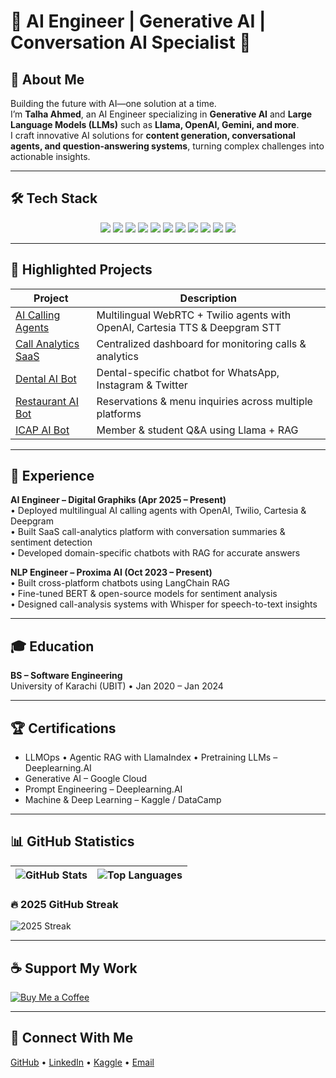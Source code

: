 # 🌟 AI Engineer | Generative AI | Conversation AI Specialist 🌟  

## 👋 About Me  
Building the future with AI—one solution at a time.  
I’m **Talha Ahmed**, an AI Engineer specializing in **Generative AI** and **Large Language Models (LLMs)** such as **Llama, OpenAI, Gemini, and more**.  
I craft innovative AI solutions for **content generation, conversational agents, and question-answering systems**, turning complex challenges into actionable insights.  

---

## 🛠 Tech Stack  

<p align="center">
  <img src="https://img.shields.io/badge/Python-3776AB?style=for-the-badge&logo=python&logoColor=white" />
  <img src="https://img.shields.io/badge/TensorFlow-FF6F00?style=for-the-badge&logo=tensorflow&logoColor=white" />
  <img src="https://img.shields.io/badge/PyTorch-EE4C2C?style=for-the-badge&logo=pytorch&logoColor=white" />
  <img src="https://img.shields.io/badge/NLP-4B8BBE?style=for-the-badge&logoColor=white" />
  <img src="https://img.shields.io/badge/LangChain-0A0A0A?style=for-the-badge&logoColor=white" />
  <img src="https://img.shields.io/badge/CrewAI-2E3A59?style=for-the-badge&logoColor=white" />
  <img src="https://img.shields.io/badge/OpenAI%20SDK-412991?style=for-the-badge&logo=openai&logoColor=white" />
  <img src="https://img.shields.io/badge/n8n-FF6D70?style=for-the-badge&logo=n8n&logoColor=white" />
  <img src="https://img.shields.io/badge/AWS-232F3E?style=for-the-badge&logo=amazon-aws&logoColor=white" />
  <img src="https://img.shields.io/badge/Azure-0078D4?style=for-the-badge&logo=microsoft-azure&logoColor=white" />
  <img src="https://img.shields.io/badge/Docker-2496ED?style=for-the-badge&logo=docker&logoColor=white" />
</p>

---

## 🚀 Highlighted Projects  

| Project | Description |
|--------|------------|
| [AI Calling Agents](https://ai.digitalgraphiks.co.uk) | Multilingual WebRTC + Twilio agents with OpenAI, Cartesia TTS & Deepgram STT |
| [Call Analytics SaaS](https://dg-ai-chatbot-landing.vercel.app) | Centralized dashboard for monitoring calls & analytics |
| [Dental AI Bot](https://ai-dental-chat.digitalgraphiks.co.uk) | Dental-specific chatbot for WhatsApp, Instagram & Twitter |
| [Restaurant AI Bot](https://ai-restaurant-chat.digitalgraphiks.co.uk) | Reservations & menu inquiries across multiple platforms |
| [ICAP AI Bot](https://ai.icap.org.pk) | Member & student Q&A using Llama + RAG |

---

## 💼 Experience  

**AI Engineer – Digital Graphiks (Apr 2025 – Present)**  
• Deployed multilingual AI calling agents with OpenAI, Twilio, Cartesia & Deepgram  
• Built SaaS call-analytics platform with conversation summaries & sentiment detection  
• Developed domain-specific chatbots with RAG for accurate answers  

**NLP Engineer – Proxima AI (Oct 2023 – Present)**  
• Built cross-platform chatbots using LangChain RAG  
• Fine-tuned BERT & open-source models for sentiment analysis  
• Designed call-analysis systems with Whisper for speech-to-text insights  

---

## 🎓 Education  
**BS – Software Engineering**  
University of Karachi (UBIT) • Jan 2020 – Jan 2024  

---

## 🏆 Certifications  
- LLMOps • Agentic RAG with LlamaIndex • Pretraining LLMs – Deeplearning.AI  
- Generative AI – Google Cloud  
- Prompt Engineering – Deeplearning.AI  
- Machine & Deep Learning – Kaggle / DataCamp  

---

## 📊 GitHub Statistics  

| ![GitHub Stats](https://github-readme-stats.vercel.app/api?username=EnggTalha&show_icons=true&theme=tokyonight) | ![Top Languages](https://github-readme-stats.vercel.app/api/top-langs/?username=EnggTalha&layout=compact&theme=tokyonight) |
| --- | --- |

### 🔥 2025 GitHub Streak  
![2025 Streak](https://streak-stats.demolab.com/?user=EnggTalha&theme=tokyonight&date_format=j%20M%5B%20Y%5D&year=2025)

---

## ☕ Support My Work  
[![Buy Me a Coffee](https://img.shields.io/badge/Buy%20Me%20a%20Coffee-%23FFDD00.svg?style=for-the-badge&logo=buy-me-a-coffee&logoColor=black)](https://www.buymeacoffee.com/yourlink)  

---

## 🔗 Connect With Me  
[GitHub](https://github.com/EnggTalha) • [LinkedIn](https://www.linkedin.com/in/enggtalha/) • [Kaggle](https://www.kaggle.com/talhaahmed9090) • [Email](mailto:talhaahmedrk@gmail.com)  

